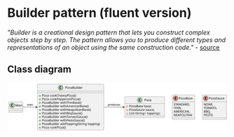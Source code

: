 # Builder pattern (fluent version)

*"Builder is a creational design pattern that lets you construct complex objects step by step. The pattern allows you to produce different types and representations of an object using the same construction code."* - [source](https://refactoring.guru/design-patterns/builder)

## Class diagram

![class-diagram](class-diagram.svg)
